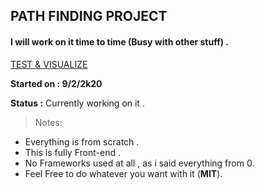 ## PATH FINDING PROJECT
#### I will work on it time to time  (Busy with other stuff) .

[TEST & VISUALIZE](https://pathfinder--0x544d.repl.co) 


**Started on  : 9/2/2k20**

**Status :** Currently working on it . 

>Notes:

+ Everything is from scratch .
+ This is fully Front-end .
+ No Frameworks used at all , as i said everything from 0.
+ Feel Free to do whatever you want with it (**MIT**).
